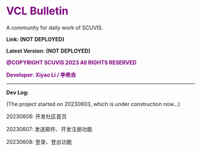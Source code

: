 # <font color='purple'>VCL Bulletin</font>
A community for daily work of SCUVIS.

**Link: (NOT DEPLOYED)**

**Latest Version: (NOT DEPLOYED)**

**<font color='purple'>@COPYRIGHT SCUVIS 2023 All RIGHTS RESERVED**

**Developer: Xiyao Li / 李希垚**</font>

---

**Dev Log:**

(The project started on 20230603, which is under construction now…)


20230606: 开发社区首页

20230607: 发送邮件、开发注册功能

20230608: 登录、登出功能
